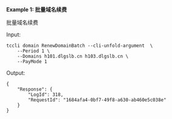 **Example 1: 批量域名续费**

批量域名续费

Input: 

```
tccli domain RenewDomainBatch --cli-unfold-argument  \
    --Period 1 \
    --Domains h101.dlgslb.cn h103.dlgslb.cn \
    --PayMode 1
```

Output: 
```
{
    "Response": {
        "LogId": 318,
        "RequestId": "1684afa4-0bf7-49f8-a630-ab460e5c038e"
    }
}
```

